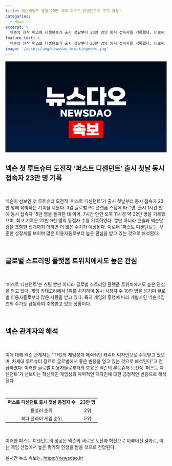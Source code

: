 ```yaml
---
title: 넥슨게임즈 동접 23만 육박 퍼스트 디센던트로 주가 급등!
categories:
  - News
excerpt: >
  넥슨의 신작 퍼스트 디센던트가 출시 첫날부터 23만 명의 동시 접속자를 기록했다. 이로써 스팀 매출 순위에서 상위권에 진입했으며, 트위치에서도 높은 시청자 수를 기록했다. 이에 따라 넥슨게임즈 주가도 상승세를 보이며, 글로벌 시장에서 호평을 받고 있다. 해당 게임은 새로운 루트슈터 장르로 글로벌 이용자들의 높은 관심을 끌고 있다.
feature_text: >
  넥슨의 신작 퍼스트 디센던트가 출시 첫날부터 23만 명의 동시 접속자를 기록했다. 이로써 스팀 매출 순위에서 상위권에 진입했으며, 트위치에서도 높은 시청자 수를 기록했다. 이에 따라 넥슨게임즈 주가도 상승세를 보이며, 글로벌 시장에서 호평을 받고 있다. 해당 게임은 새로운 루트슈터 장르로 글로벌 이용자들의 높은 관심을 끌고 있다.
image: '/assets/img/newsdao_breakingnews.jpg'
---
```


<p><img src="/assets/img/newsdao_breakingnews.jpg" alt="firstkoreanews 속보" /></p>

<h2 data-ke-size="size26">넥슨 첫 루트슈터 도전작 ‘퍼스트 디센던트’ 출시 첫날 동시 접속자 23만 명 기록</h2>

<p data-ke-size="size16">&nbsp;</p>

<p>넥슨이 선보인 첫 루트슈터 도전작 '퍼스트 디센던트'가 출시 첫날부터 동시 접속자 23만 명에 육박하는 기록을 세웠다. 3일 글로벌 PC 플랫폼 스팀에 따르면, 출시 1시간 만에 동시 접속자 15만 명을 돌파한 데 이어, 7시간 만인 오후 11시경 약 22만 명을 기록했으며, 최고 기록은 22만 9천 명의 동접자 수를 기록하였다. 뿐만 아니라 콘솔과 넥슨닷컴을 포함한 집계까지 더하면 더 많은 수치가 예상된다. 이로써 '퍼스트 디센던트'는 꾸준한 성장세를 보이며 많은 이용자들로부터 높은 관심을 받고 있는 것으로 해석된다.</p>

<p data-ke-size="size16">&nbsp;</p>

<h2 data-ke-size="size26">글로벌 스트리밍 플랫폼 트위치에서도 높은 관심</h2>

<p data-ke-size="size16">&nbsp;</p>

<p>'퍼스트 디센던트'는 스팀 뿐만 아니라 글로벌 스트리밍 플랫폼 트위치에서도 높은 관심을 얻고 있다. 게임 카테고리에서 1위를 차지하며 동시 시청자 수 10만 명을 넘기며 글로벌 이용자들로부터 많은 사랑을 받고 있다. 특히 게임의 흥행에 따라 개발사인 넥슨게임즈의 주가도 급등하여 주목받고 있는 상황이다.</p>

<p data-ke-size="size16">&nbsp;</p>

<h2 data-ke-size="size26">넥슨 관계자의 해석</h2>

<p data-ke-size="size16">&nbsp;</p>

<p>이에 대해 넥슨 관계자는 "TFD의 게임성과 매력적인 캐릭터 디자인으로 주목받고 있으며, 차세대 루트슈터 장르로 글로벌에서 좋은 반응을 얻고 있는 것으로 해석된다"고 언급하였다. 이러한 글로벌 이용자들로부터의 호응은 넥슨의 루트슈터 도전작 '퍼스트 디센던트'가 선보이는 혁신적인 게임성과 매력적인 디자인에 대한 긍정적인 반응으로 해석된다.</p>

<p data-ke-size="size16">&nbsp;</p>

<table>
    <tbody>
        <tr>
            <td style="text-align: center; height: 17px;"><b>퍼스트 디센던트 출시 첫날 동접자 수</b></td>
            <td style="text-align: center; height: 17px;"><b>23만 명</b></td>
        </tr>
        <tr>
            <td style="text-align: center; height: 17px;">톱셀러 순위</td>
            <td style="text-align: center; height: 17px;">2위</td>
        </tr>
        <tr>
            <td style="text-align: center; height: 17px;">최다 플레이 게임 순위</td>
            <td style="text-align: center; height: 17px;">5위</td>
        </tr>
    </tbody>
</table>

<p data-ke-size="size16">&nbsp;</p>

<p>이러한 퍼스트 디센던트의 성공은 넥슨의 새로운 도전과 혁신으로 이루어진 결과로, 이는 게임 산업에서 높은 평가와 인정을 받을 것으로 전망된다.</p>
실시간 뉴스 속보는, <a href="https://newsdao.kr" rel="dofollow">https://newsdao.kr</a>


